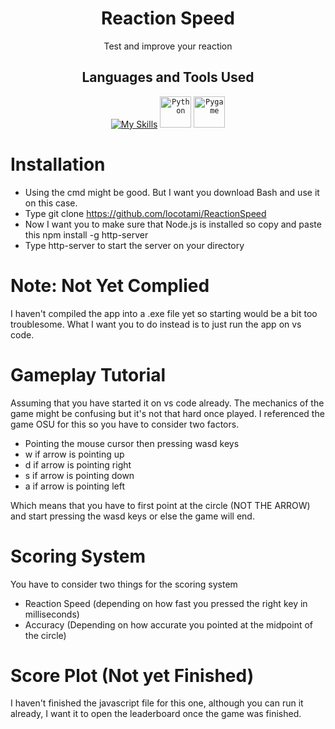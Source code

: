 <div align="center">

# Reaction Speed

Test and improve your reaction
  
</div>

<div align="center">

## Languages and Tools Used
  
</div>

<div align="center">

 [![My Skills](https://skillicons.dev/icons?i=html,css,js)](https://skillicons.dev)
	<code><img width="50" src="https://user-images.githubusercontent.com/25181517/183423507-c056a6f9-1ba8-4312-a350-19bcbc5a8697.png" alt="Python" title="Python"/></code>
	<code><img width="50" src="https://github.com/marwin1991/profile-technology-icons/assets/76012086/cbaed680-d3a4-4693-9de6-23cdf5345928" alt="Pygame" title="Pygame"/></code>

</div>



# Installation
* Using the cmd might be good. But I want you download Bash and use it on this case.
* Type git clone https://github.com/locotami/ReactionSpeed
* Now I want you to make sure that Node.js is installed so copy and paste this npm install -g http-server
* Type http-server to start the server on your directory

# Note: Not Yet Complied

I haven't compiled the app into a .exe file yet so starting would be a bit too troublesome. What I want you to do instead is to just run the app on vs code.

# Gameplay Tutorial

Assuming that you have started it on vs code already. The mechanics of the game might be confusing but it's not that hard once played. I referenced the game OSU for this so you have to consider two factors.

* Pointing the mouse cursor then pressing wasd keys
* w if arrow is pointing up
* d if arrow is pointing right
* s if arrow is pointing down
* a if arrow is pointing left

Which means that you have to first point at the circle (NOT THE ARROW) and start pressing the wasd keys or else the game will end.

# Scoring System

You have to consider two things for the scoring system
* Reaction Speed (depending on how fast you pressed the right key in milliseconds)
* Accuracy (Depending on how accurate you pointed at the midpoint of the circle)

# Score Plot (Not yet Finished)

I haven't finished the javascript file for this one, although you can run it already, I want it to open the leaderboard once the game was finished.



